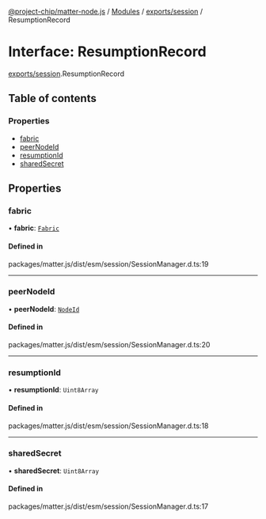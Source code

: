 [@project-chip/matter-node.js](../README.md) / [Modules](../modules.md) / [exports/session](../modules/exports_session.md) / ResumptionRecord

# Interface: ResumptionRecord

[exports/session](../modules/exports_session.md).ResumptionRecord

## Table of contents

### Properties

- [fabric](exports_session.ResumptionRecord.md#fabric)
- [peerNodeId](exports_session.ResumptionRecord.md#peernodeid)
- [resumptionId](exports_session.ResumptionRecord.md#resumptionid)
- [sharedSecret](exports_session.ResumptionRecord.md#sharedsecret)

## Properties

### fabric

• **fabric**: [`Fabric`](../classes/exports_fabric.Fabric.md)

#### Defined in

packages/matter.js/dist/esm/session/SessionManager.d.ts:19

___

### peerNodeId

• **peerNodeId**: [`NodeId`](../modules/exports_datatype.md#nodeid)

#### Defined in

packages/matter.js/dist/esm/session/SessionManager.d.ts:20

___

### resumptionId

• **resumptionId**: `Uint8Array`

#### Defined in

packages/matter.js/dist/esm/session/SessionManager.d.ts:18

___

### sharedSecret

• **sharedSecret**: `Uint8Array`

#### Defined in

packages/matter.js/dist/esm/session/SessionManager.d.ts:17
